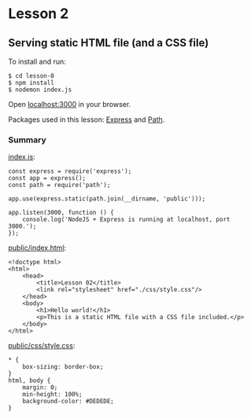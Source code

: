 # Lesson 2
## Serving static HTML file (and a CSS file)

To install and run:
```
$ cd lesson-0
$ npm install
$ nodemon index.js
```
Open [localhost:3000]() in your browser.

Packages used in this lesson: [Express](http://expressjs.com/) and [Path](https://github.com/jinder/path).

### Summary
[index.js]():
```
const express = require('express');
const app = express();
const path = require('path');

app.use(express.static(path.join(__dirname, 'public')));

app.listen(3000, function () {
    console.log('NodeJS + Express is running at localhost, port 3000.');
});
```

[public/index.html]():
```
<!doctype html>
<html>
    <head>
        <title>Lesson 02</title>
        <link rel="stylesheet" href="./css/style.css"/>
    </head>
    <body>
        <h1>Hello world!</h1>
        <p>This is a static HTML file with a CSS file included.</p>
    </body>
</html>
```

[public/css/style.css]():
```
* {
    box-sizing: border-box;
}
html, body {
    margin: 0;
    min-height: 100%;
    background-color: #DEDEDE;
}
```
